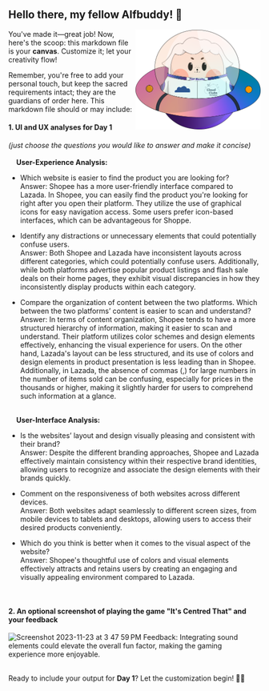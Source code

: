 ## Hello there, my fellow Alfbuddy! 💖

<img align="right" width="250px" src="../../assets/alf/alf-ufo.png">

You've made it—great job! Now, here's the scoop: this markdown file is your **canvas**. Customize it; let your creativity flow!

Remember, you're free to add your personal touch, but keep the sacred requirements intact; they are the guardians of order here. This markdown file should or may include:

#### 1. UI and UX analyses for Day 1

_(just choose the questions you would like to answer and make it concise)_
<br/><br/>
&nbsp;&nbsp;&nbsp;&nbsp;**User-Experience Analysis:**<br/>

-   Which website is easier to find the product you are looking for?<br/>
    Answer: Shopee has a more user-friendly interface compared to Lazada. In Shopee, you can easily find the product you're looking for right after you open their platform. They utilize the use of graphical icons for easy navigation access. Some users prefer icon-based interfaces, which can be advantageous for Shoppe.

-   Identify any distractions or unnecessary elements that could potentially confuse users.<br/>
    Answer: Both Shopee and Lazada have inconsistent layouts across different categories, which could potentially confuse users. Additionally, while both platforms advertise popular product listings and flash sale deals on their home pages, they exhibit visual discrepancies in how they inconsistently display products within each category.

-   Compare the organization of content between the two platforms. Which between the two platforms’ content is easier to scan and understand?<br/>
    Answer: In terms of content organization, Shopee tends to have a more structured hierarchy of information, making it easier to scan and understand. Their platform utilizes color schemes and design elements effectively, enhancing the visual experience for users. On the other hand, Lazada's layout can be less structured, and its use of colors and design elements in product presentation is less leading than in Shopee. Additionally, in Lazada, the absence of commas (,) for large numbers in the number of items sold can be confusing, especially for prices in the thousands or higher, making it slightly harder for users to comprehend such information at a glance. 

<br/> &nbsp;&nbsp;&nbsp;&nbsp;**User-Interface Analysis:**

-   Is the websites’ layout and design visually pleasing and consistent with their brand?<br/>
    Answer: Despite the different branding approaches, Shopee and Lazada effectively maintain consistency within their respective brand identities, allowing users to recognize and associate the design elements with their brands quickly.
    
-   Comment on the responsiveness of both websites across different devices.<br/>
    Answer: Both websites adapt seamlessly to different screen sizes, from mobile devices to tablets and desktops, allowing users to access their desired products conveniently.
    
-   Which do you think is better when it comes to the visual aspect of the website?<br/>
    Answer: Shopee's thoughtful use of colors and visual elements effectively attracts and retains users by creating an engaging and visually appealing environment compared to Lazada.
    
    <br>

#### 2. An **optional** screenshot of playing the game **"It's Centred That"** and your feedback
<img width="1440" alt="Screenshot 2023-11-23 at 3 47 59 PM" src="https://github.com/grcllm/AWSCC-CodeQuest-UI-UX/assets/150143754/203a86d6-e607-4698-b09c-fbaf5fff3f86">
    Feedback: Integrating sound elements could elevate the overall fun factor, making the gaming experience more enjoyable.

<br>Ready to include your output for **Day 1**? Let the customization begin! 🚀✨

<!-- You may now delete and modify the content of this file -->
